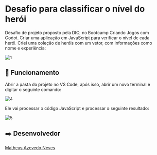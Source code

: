 # Desafio para classificar o nível do herói

Desafio de projeto proposto pela DIO, no Bootcamp Criando Jogos com Godot. Criar uma aplicação em JavaScript para verificar o nível de cada herói. Criei uma coleção de heróis com um vetor, com informações como nome e experiência:

![1](https://github.com/MatheusGinel/classificar-nivel-do-heroi/assets/99911565/c70def4b-0a47-4613-98bf-89f1d3453a7c)

## 🚀 Funcionamento
Abrir a pasta do projeto no VS Code, após isso, abrir um novo terminal e digitar o seguinte comando:

![4](https://github.com/MatheusGinel/classificar-nivel-do-heroi/assets/99911565/ee2eb1e4-0f3e-402f-9f6f-42f5ee765771)

Ele vai processar o código JavaScript e processar o seguinte resultado:

![5](https://github.com/MatheusGinel/classificar-nivel-do-heroi/assets/99911565/8d8f88c3-da7f-432c-89be-8ed8613a375d)

## ✒️ Desenvolvedor
[Matheus Azevedo Neves](https://github.com/MatheusGinel)
